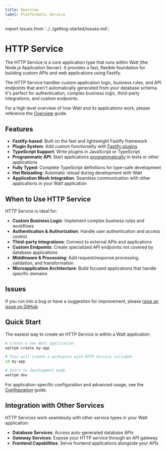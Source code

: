 ```yaml
---
title: Overview
label: Platformatic Service
---
```


import Issues from '../../getting-started/issues.md';

# HTTP Service

The HTTP Service is a core application type that runs within Watt (the Node.js Application Server). It provides a fast, flexible foundation for building custom APIs and web applications using Fastify.

The HTTP Service handles custom application logic, business rules, and API endpoints that aren't automatically generated from your database schema. It's perfect for authentication, complex business logic, third-party integrations, and custom endpoints.

For a high level overview of how Watt and its applications work, please reference the [Overview](../../overview.md) guide.

## Features

- **Fastify-based**: Built on the fast and lightweight Fastify framework
- **Plugin System**: Add custom functionality with [Fastify plugins](./plugin.md)
- **TypeScript Support**: Write plugins in JavaScript or TypeScript
- **Programmatic API**: Start applications [programmatically](./programmatic.md) in tests or other applications
- **Fully Typed**: Complete TypeScript definitions for type-safe development
- **Hot Reloading**: Automatic reload during development with Watt
- **Application Mesh Integration**: Seamless communication with other applications in your Watt application

## When to Use HTTP Service

HTTP Service is ideal for:

- **Custom Business Logic**: Implement complex business rules and workflows
- **Authentication & Authorization**: Handle user authentication and access control
- **Third-party Integrations**: Connect to external APIs and applications
- **Custom Endpoints**: Create specialized API endpoints not covered by database applications
- **Middleware & Processing**: Add request/response processing, validation, and transformation
- **Microapplication Architecture**: Build focused applications that handle specific domains

## Issues

If you run into a bug or have a suggestion for improvement, please
[raise an issue on GitHub](https://github.com/platformatic/platformatic/issues/new).

## Quick Start

The easiest way to create an HTTP Service is within a Watt application:

```bash
# Create a new Watt application
wattpm create my-app

# This will create a workspace with HTTP Service included
cd my-app

# Start in development mode
wattpm dev
```

For application-specific configuration and advanced usage, see the [Configuration](./configuration.md) guide.

## Integration with Other Services

HTTP Services work seamlessly with other service types in your Watt application:

- **Database Services**: Access auto-generated database APIs
- **Gateway Services**: Expose your HTTP service through an API gateway
- **Frontend Capabilities**: Serve frontend applications alongside your APIs

<Issues />

